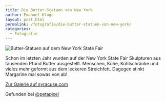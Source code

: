 ```yaml
---
title: Die Butter-Statuen von New York
author: Emanuel Kluge
layout: post.html
permalink: /fotografie/die-butter-statuen-von-new-york/
categories:
  - Fotografie
---
```


<noscript data-src="/wp-content/uploads/2009/08/butter-statuen-new-york.jpg" data-alt="Butter-Statuen auf dem New York State Fair">
<img src="/wp-content/uploads/2009/08/butter-statuen-new-york.jpg" alt="Butter-Statuen auf dem New York State Fair">
</noscript>

Schon im letzten Jahr wurden auf der New York State Fair Skulpturen aus tausenden Pfund Butter ausgestellt. Menschen, Kühe, Kühlschränke und vieles mehr geformt aus dem leckeren Streichfett. Dagegen stinkt Margarine mal sowas von ab!

[Zur Galerie auf syracuse.com][gallery]

Gefunden bei [@petapixel][petapixel]

[gallery]: http://photos.syracuse.com/gallery/4456/New%20York%20State%20Fair%20butter%20sculptures%20over%20the%20years
[petapixel]: http://twitter.com/petapixel/status/3659073905
